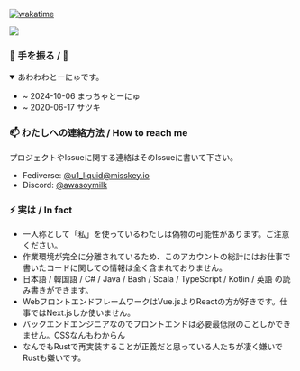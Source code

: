 [![wakatime](https://wakatime.com/badge/user/a294e937-bde1-4f2c-af9f-e08c004ba903.svg)](https://wakatime.com/@a294e937-bde1-4f2c-af9f-e08c004ba903)  

<picture>
  <source
    srcset="https://github-readme-stats.vercel.app/api?username=u1-liquid&include_all_commits=true&show_icons=true&theme=dark&show=reviews,discussions_started,discussions_answered,prs_merged,prs_merged_percentage"
    media="(prefers-color-scheme: dark), (prefers-color-scheme: no-preference)"
  />
  <source
    srcset="https://github-readme-stats.vercel.app/api?username=u1-liquid&include_all_commits=true&show_icons=true&show=reviews,discussions_started,discussions_answered,prs_merged,prs_merged_percentage"
    media="(prefers-color-scheme: light)"
  />
  <img src="https://github-readme-stats.vercel.app/api?username=u1-liquid&include_all_commits=true&show_icons=true&theme=dark&show=reviews,discussions_started,discussions_answered,prs_merged,prs_merged_percentage" />
</picture>

### 👋 手を振る / :wave:
<details open>
<summary>あわわわとーにゅです。</summary>

* ~ 2024-10-06 まっちゃとーにゅ
* ~ 2020-06-17 サツキ

</details>

### 📫 わたしへの連絡方法 / How to reach me
プロジェクトやIssueに関する連絡はそのIssueに書いて下さい。
* Fediverse: [@u1_liquid@misskey.io](https://misskey.io/@u1_liquid)  
* Discord: [@awasoymilk](https://discord.com/users/296564579536863232)  

### ⚡ 実は / In fact
* 一人称として「私」を使っているわたしは偽物の可能性があります。ご注意ください。
* 作業環境が完全に分離されているため、このアカウントの総計にはお仕事で書いたコードに関しての情報は全く含まれておりません。
* 日本語 / 韓国語 / C# / Java / Bash / Scala / TypeScript / Kotlin / 英語 の読み書きができます。
* WebフロントエンドフレームワークはVue.jsよりReactの方が好きです。仕事ではNext.jsしか使いません。
* バックエンドエンジニアなのでフロントエンドは必要最低限のことしかできません。CSSなんもわからん
* なんでもRustで再実装することが正義だと思っている人たちが凄く嫌いでRustも嫌いです。
